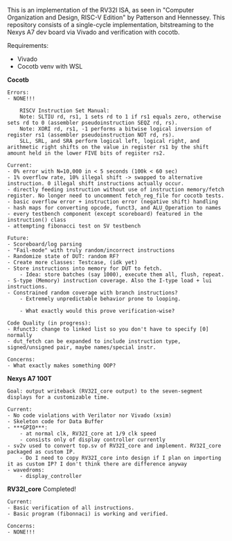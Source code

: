 This is an implementation of the RV32I ISA, as seen in "Computer Organization and Design, RISC-V Edition" by Patterson and Hennessey. 
This repository consists of a single-cycle implementation, bitstreaming to the Nexys A7 dev board via Vivado and verification with cocotb.

Requirements:
- Vivado
- Cocotb venv with WSL

**Cocotb**

    Errors:
    - NONE!!!

        RISCV Instruction Set Manual: 
        Note: SLTIU rd, rs1, 1 sets rd to 1 if rs1 equals zero, otherwise sets rd to 0 (assembler pseudoinstruction SEQZ rd, rs).
        Note: XORI rd, rs1, -1 performs a bitwise logical inversion of register rs1 (assembler pseudoinstruction NOT rd, rs).
        SLL, SRL, and SRA perform logical left, logical right, and arithmetic right shifts on the value in register rs1 by the shift amount held in the lower FIVE bits of register rs2.

    Current:
    - 0% error with N=10,000 in < 5 seconds (100k < 60 sec)
    - 1% overflow rate, 10% illegal shift -> swapped to alternative instruction. 0 illegal shift instructions actually occur.
    - directly feeding instruction without use of instruction memory/fetch register. No longer need to uncomment fetch_reg_file for cocotb tests.
    - basic overflow error + instruction error (negative shift) handling
    - hash maps for converting opcode, funct3, and ALU_Operation to names
    - every testbench component (except scoreboard) featured in the instruction() class
    - attempting fibonacci test on SV testbench

    Future:
    - Scoreboard/log parsing
    - "Fail-mode" with truly random/incorrect instructions
    - Randomize state of DUT: random RF?
    - Create more classes: Testcase, (idk yet) 
    - Store instructions into memory for DUT to fetch.
        - Idea: store batches (say 1000), execute them all, flush, repeat.
    - S-type (Memory) instruction coverage. Also the I-type load + lui instructions.  
    - Constrained random coverage with branch instructions?
        - Extremely unpredictable behavior prone to looping.
        
        - What exactly would this prove verification-wise?

    Code Quality (in progress):
    - Rfunct3: change to linked list so you don't have to specify [0] normally
    - dut_fetch can be expanded to include instruction type, signed/unsigned pair, maybe names/special instr.

    Concerns:
    - What exactly makes something OOP? 

**Nexys A7 100T**

    Goal: output writeback (RV32I_core output) to the seven-segment displays for a customizable time. 

    Current:
    - No code violations with Verilator nor Vivado (xsim)
    - Skeleton code for Data Buffer
    - ***GPIO***: 
        - at normal clk, RV32I_core at 1/9 clk speed
        - consists only of display controller currently
    - sv2v used to convert top.sv of RV32I_core and implement. RV32I_core packaged as custom IP. 
        - Do I need to copy RV32I_core into design if I plan on importing it as custom IP? I don't think there are difference anyway
    - wavedroms:
        - display_controller
**RV32I_core**
   Completed!

    Current: 
    - Basic verification of all instructions.
    - Basic program (fibonnaci) is working and verified. 

    Concerns:
    - NONE!!!
